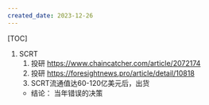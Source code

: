```yaml
---
created_date: 2023-12-26
---
```


[TOC]

1. SCRT
    1. 投研 https://www.chaincatcher.com/article/2072174
    2. 投研 https://foresightnews.pro/article/detail/10818
    3. SCRT流通值达60-120亿美元后，出货
    - 结论： 当年错误的决策